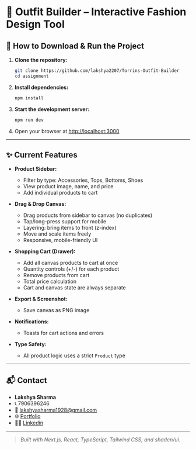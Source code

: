 # 👗 Outfit Builder – Interactive Fashion Design Tool

## 🚀 How to Download & Run the Project

1. **Clone the repository:**
   ```bash
   git clone https://github.com/lakshya2207/Torrins-Outfit-Builder
   cd assignment
   ```
2. **Install dependencies:**
   ```bash
   npm install
   ```
3. **Start the development server:**
   ```bash
   npm run dev
   ```
4. Open your browser at [http://localhost:3000](http://localhost:3000)

---

## ✨ Current Features

- **Product Sidebar:**
  - Filter by type: Accessories, Tops, Bottoms, Shoes
  - View product image, name, and price
  - Add individual products to cart

- **Drag & Drop Canvas:**
  - Drag products from sidebar to canvas (no duplicates)
  - Tap/long-press support for mobile
  - Layering: bring items to front (z-index)
  - Move and scale items freely
  - Responsive, mobile-friendly UI

- **Shopping Cart (Drawer):**
  - Add all canvas products to cart at once
  - Quantity controls (+/-) for each product
  - Remove products from cart
  - Total price calculation
  - Cart and canvas state are always separate

- **Export & Screenshot:**
  - Save canvas as PNG image

- **Notifications:**
  - Toasts for cart actions and errors

- **Type Safety:**
  - All product logic uses a strict `Product` type

---

## 📬 Contact

- **Lakshya Sharma**
- 📞 7906396246
- 📧 [lakshyasharma1928@gmail.com](mailto:lakshyasharma1928@gmail.com)
- 🌐 [Portfolio](https://lakshyaportfolio-mu.vercel.app/)
- 🧑‍💻 [Linkedin](https://www.linkedin.com/in/lakshya2207)

---

> _Built with Next.js, React, TypeScript, Tailwind CSS, and shadcn/ui._

